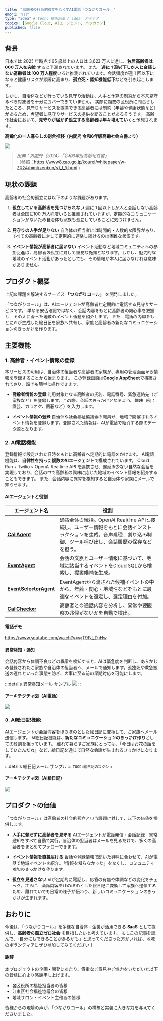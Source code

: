 ```yaml
---
title: "高齢者の社会的孤立をなくすAI電話「つながりコール」"
emoji: "🧑‍🦳"
type: "idea" # tech: 技術記事 / idea: アイデア
topics: [Google Cloud, AIエージェント, ハッカソン]
published: false
---
```



## 背景

日本では 2025 年時点で65 歳以上の人口は 3,623 万人に達し、**独居高齢者は 800 万人を突破** すると予測されています。
また、**週に 1 回以下しか人と会話しない高齢者は 100 万人程度**いると推測されています。会話頻度が週 1 回以下になると健康リスクが顕著に高まり、**孤立死・認知機能低下**などを引き起こします。

しかし、自治体などが行っている見守り活動は、人手と予算の制約から本来見守るべき対象者を十分にカバーできていません。
実際に複数の区役所に問合せしたところ、見守りサービスを提供できる高齢者には制約（年齢や健康状態など）があるため、希望者に見守りサービスの提供を断ることがあるそうです。
高齢化社会において、**見守りが届かず孤立する高齢者は年々増えていく**と予想されます。

**高齢化の一人暮らしの割合推移（内閣府 令和6年版高齢社会白書より）**

![](/images/elderly_single_living_trend_65plus.gif)

> *出典：内閣府（2024）「令和6年版高齢化白書」*  
> （参照：https://www8.cao.go.jp/kourei/whitepaper/w-2024/html/zenbun/s1_1_3.html ）

## 現状の課題

高齢者の社会的孤立には以下のような課題があります。

1.  **孤立している高齢者を見つけられない**
    週に 1 回以下しか人と会話しない高齢者は全国に100 万人程度いると推測されていますが、定期的なコミュニケーションがないため自治体も家族も孤立していることに気づけません。

2.  **見守りの人手が足りない**
    自治体の担当者には時間的・人数的な限界があり、すべての高齢者に対して定期的に連絡し続けるのは困難な状況です。

3.  **イベント情報が高齢者に届かない**
    イベント活動など地域コミュニティへの参加促進は、高齢者の孤立に対して重要な施策となります。しかし、魅力的な地域のイベント活動があったとしても、その情報が本人に届かなければ意味がありません。


## プロダクト概要

上記の課題を解決するサービス **「つながりコール」** を開発しました。

「つながりコール」は、AIエージェントが高齢者と定期的に電話する見守りサービスです。
単なる安否確認ではなく、会話内容をもとに高齢者の関心事を把握し、その人に合った地域のイベント活動を紹介します。
また、電話の内容をもとにAIが生成した絵日記を家族へ共有し、家族と高齢者の新たなコミュニケーションのきっかけを作ります。

## 主要機能

### 1. 高齢者・イベント情報の登録

本サービスの利用は、自治体の担当者や高齢者の家族が、専用の管理画面から情報を登録することから始まります。
この登録画面は**Google AppSheet**で構築されており、誰でも簡単に操作できます。

*   **高齢者情報の登録**
    利用対象となる高齢者の氏名、電話番号、緊急連絡先（ご家族など）を登録します。この際、会話のきっかけとなるよう、趣味（例：園芸、カラオケ、囲碁など）を入力します。

*   **イベント情報の登録**
    自治体や社会福祉協議会の職員が、地域で開催されるイベント情報を登録します。登録された情報は、AIが電話で紹介する際のデータ源となります。

### 2. AI電話機能

登録情報で設定された日時をもとに高齢者へ定期的に電話をかけます。
AI電話機能は、**自律性を持った複数のAIエージェント**で構成されています。
Cloud Run × Twilio × OpenAI Realtime API を連携させ、遅延の少ない自然な会話を実現しており、会話の中で高齢者の興味に応じた地域のイベント情報を紹介することもできます。
また、会話内容に異常を検知すると自治体や家族にメールで知らせます。

#### AIエージェントと役割

| エージェント名                                                                                                                                                      | 役割                                                                                                                                                              |
| ------------------------------------------------------------------------------------------------------------------------------------------------------------------- | ----------------------------------------------------------------------------------------------------------------------------------------------------------------- |
| [**CallAgent**](https://github.com/univac-1/google-cloud-japan-ai-hackathon-vol2/blob/master/anpi-call-twilio-outbound/app/agents/call_agent.py)                    | 通話全体の統括。OpenAI Realtime APIと接続し、ユーザー情報をもとに会話インストラクションを生成。音声処理、割り込み制御、ツール呼び出し、会話履歴の保存などを担う。 |
| [**EventAgent**](https://github.com/univac-1/google-cloud-japan-ai-hackathon-vol2/blob/master/anpi-call-twilio-outbound/app/agents/event_agent.py)                  | 会話の文脈とユーザー情報に基づいて、地域に該当するイベントをCloud SQLから検索し、提案候補を生成。                                                                 |
| [**EventSelectorAgent**](https://github.com/univac-1/google-cloud-japan-ai-hackathon-vol2/blob/master/anpi-call-twilio-outbound/app/agents/event_selector_agent.py) | EventAgentから渡された候補イベントの中から、年齢・関心・地域性などをもとに最適なイベントを選定し、選定理由を付加。                                                |
| [**CallChecker**](https://github.com/univac-1/google-cloud-japan-ai-hackathon-vol2/blob/master/anpi-call-twilio-outbound/app/analysis/check_call.py)                | 高齢者との通話内容を分析し、異常や要観察の兆候がないかを自動で検出。                                                                                              |

#### 電話デモ
https://www.youtube.com/watch?v=vgT9PJ_DnHw


#### 異常検知・通知

会話内容から体調不良などの異常を検知すると、AIは緊急度を判断し、あらかじめ登録されたご家族や自治体の担当者へ、メールで通知します。孤独死や救急搬送の遅れといった事態を防ぎ、大事に至る前の早期対応を可能にします。

:::details 異常検知メール サンプル
![](/images/alert_mail.png)
:::

#### アーキテクチャ図（AI電話）

![](/images/call_architecture.png)

### 3. AI絵日記機能

AIエージェントが会話内容をほのぼのとした絵日記に変換して、ご家族へメール送信します。
AI絵日記機能は、**新たなコミュニケーションのきっかけ作り**としての役割を担っています。
離れて暮らすご家族にとっては、「今日はお花の話をしていたんだね」など、絵日記を通じて自然な会話が生まれるきっかけになります。

:::details 絵日記メール サンプル
:::
`TOOD:絵日記のスクショ`

#### アーキテクチャ図（AI絵日記）

![](/images/diary_architecture.png)


## プロダクトの価値
「つながりコール」は高齢者の社会的孤立という課題に対して、以下の価値を提供します。

* **人手に頼らずに高齢者を見守る**
    AIエージェントが電話発信・会話記録・異常通知をすべて自動で実行。自治体の担当者はメールを見るだけで、多くの高齢者をまとめてフォローできます。

* **イベント情報を直接届ける**
    会話や登録情報で聞いた興味に合わせて、AIが電話で地域イベントを紹介。「情報を知らなかった」をなくし、コミュニティ参加のきっかけを作ります。

* **孤立を見逃さない**
    AIが定期的に電話し、応答の有無や体調などの変化をチェック。さらに、会話内容をほのぼのとした絵日記に変換して家族へ送信するため、離れていても日常の様子が伝わり、新しいコミュニケーションのきっかけが生まれます。


## おわりに

今後は、「つながりコール」を多様な自治体・企業が活用できる **SaaS** として提供し、**高齢者の孤立ゼロ社会** を目指したいと考えています。
もしこの記事を読んで、「自分にもできることがあるかも」と思ってくださった方がいれば、地域のボランティアにぜひ参加してみてください！

#### 謝辞

本プロジェクトの企画・開発にあたり、貴重なご意見やご協力をいただいた以下の皆様に心より感謝申し上げます。

* 各区役所の福祉担当者の皆様
* 江東区社会福祉協議会の皆様
* 地域サロン・イベント主催者の皆様

皆様からの現場の声が、「つながりコール」の構想と実装に大きな力を与えてくださいました。